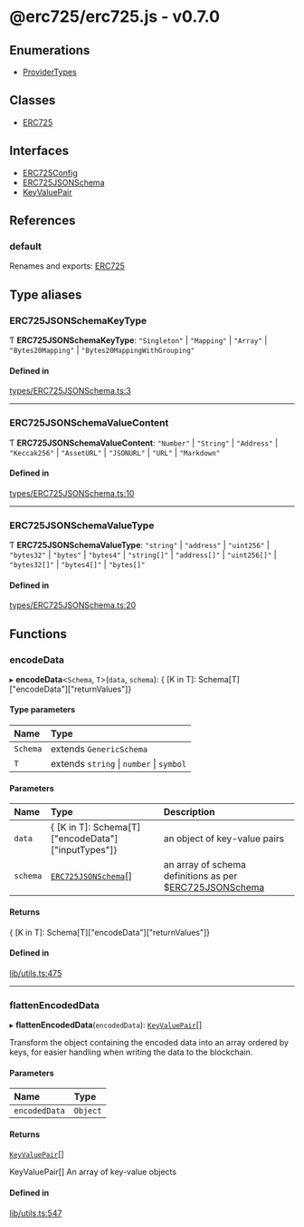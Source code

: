 # @erc725/erc725.js - v0.7.0

## Enumerations

- [ProviderTypes](enums/ProviderTypes.md)

## Classes

- [ERC725](classes/ERC725.md)

## Interfaces

- [ERC725Config](interfaces/ERC725Config.md)
- [ERC725JSONSchema](interfaces/ERC725JSONSchema.md)
- [KeyValuePair](interfaces/KeyValuePair.md)

## References

### default

Renames and exports: [ERC725](classes/ERC725.md)

## Type aliases

### ERC725JSONSchemaKeyType

Ƭ **ERC725JSONSchemaKeyType**: ``"Singleton"`` \| ``"Mapping"`` \| ``"Array"`` \| ``"Bytes20Mapping"`` \| ``"Bytes20MappingWithGrouping"``

#### Defined in

[types/ERC725JSONSchema.ts:3](https://github.com/ERC725Alliance/erc725.js/blob/f75d387/src/types/ERC725JSONSchema.ts#L3)

___

### ERC725JSONSchemaValueContent

Ƭ **ERC725JSONSchemaValueContent**: ``"Number"`` \| ``"String"`` \| ``"Address"`` \| ``"Keccak256"`` \| ``"AssetURL"`` \| ``"JSONURL"`` \| ``"URL"`` \| ``"Markdown"``

#### Defined in

[types/ERC725JSONSchema.ts:10](https://github.com/ERC725Alliance/erc725.js/blob/f75d387/src/types/ERC725JSONSchema.ts#L10)

___

### ERC725JSONSchemaValueType

Ƭ **ERC725JSONSchemaValueType**: ``"string"`` \| ``"address"`` \| ``"uint256"`` \| ``"bytes32"`` \| ``"bytes"`` \| ``"bytes4"`` \| ``"string[]"`` \| ``"address[]"`` \| ``"uint256[]"`` \| ``"bytes32[]"`` \| ``"bytes4[]"`` \| ``"bytes[]"``

#### Defined in

[types/ERC725JSONSchema.ts:20](https://github.com/ERC725Alliance/erc725.js/blob/f75d387/src/types/ERC725JSONSchema.ts#L20)

## Functions

### encodeData

▸ **encodeData**<`Schema`, `T`\>(`data`, `schema`): { [K in T]: Schema[T]["encodeData"]["returnValues"]}

#### Type parameters

| Name | Type |
| :------ | :------ |
| `Schema` | extends `GenericSchema` |
| `T` | extends `string` \| `number` \| `symbol` |

#### Parameters

| Name | Type | Description |
| :------ | :------ | :------ |
| `data` | { [K in T]: Schema[T]["encodeData"]["inputTypes"]} | an object of key-value pairs |
| `schema` | [`ERC725JSONSchema`](interfaces/ERC725JSONSchema.md)[] | an array of schema definitions as per $[ERC725JSONSchema](interfaces/ERC725JSONSchema.md) |

#### Returns

{ [K in T]: Schema[T]["encodeData"]["returnValues"]}

#### Defined in

[lib/utils.ts:475](https://github.com/ERC725Alliance/erc725.js/blob/f75d387/src/lib/utils.ts#L475)

___

### flattenEncodedData

▸ **flattenEncodedData**(`encodedData`): [`KeyValuePair`](interfaces/KeyValuePair.md)[]

Transform the object containing the encoded data into an array ordered by keys,
for easier handling when writing the data to the blockchain.

#### Parameters

| Name | Type |
| :------ | :------ |
| `encodedData` | `Object` |

#### Returns

[`KeyValuePair`](interfaces/KeyValuePair.md)[]

KeyValuePair[] An array of key-value objects

#### Defined in

[lib/utils.ts:547](https://github.com/ERC725Alliance/erc725.js/blob/f75d387/src/lib/utils.ts#L547)
